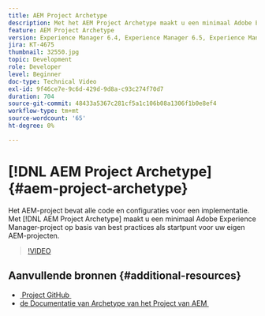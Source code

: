 ```yaml
---
title: AEM Project Archetype
description: Met het AEM Project Archetype maakt u een minimaal Adobe Experience Manager-project op basis van best practices als startpunt voor uw eigen AEM-projecten.
feature: AEM Project Archetype
version: Experience Manager 6.4, Experience Manager 6.5, Experience Manager as a Cloud Service
jira: KT-4675
thumbnail: 32550.jpg
topic: Development
role: Developer
level: Beginner
doc-type: Technical Video
exl-id: 9f46ce7e-9c6d-429d-9d8a-c93c274f70d7
duration: 704
source-git-commit: 48433a5367c281cf5a1c106b08a1306f1b0e8ef4
workflow-type: tm+mt
source-wordcount: '65'
ht-degree: 0%

---
```


# [!DNL AEM Project Archetype] {#aem-project-archetype}

Het AEM-project bevat alle code en configuraties voor een implementatie. Met [!DNL AEM Project Archetype] maakt u een minimaal Adobe Experience Manager-project op basis van best practices als startpunt voor uw eigen AEM-projecten.

>[!VIDEO](https://video.tv.adobe.com/v/32550?quality=12&learn=on)

## Aanvullende bronnen {#additional-resources}

* [&#x200B; Project GitHub &#x200B;](https://github.com/adobe/aem-project-archetype)
* [&#x200B; de Documentatie van Archetype van het Project van AEM &#x200B;](https://experienceleague.adobe.com/docs/experience-manager-core-components/using/developing/archetype/overview.html?lang=nl-NL)
